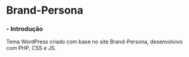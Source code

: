 # Brand-Persona

### - Introdução 

Tema WordPress criado com base no site Brand-Persona, desenvolvivo com PHP, CSS e JS. 


